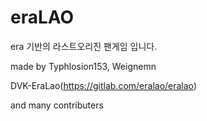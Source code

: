 # eraLAO

era 기반의 라스트오리진 팬게임 입니다.

made by Typhlosion153, Weignemn

DVK-EraLao(https://gitlab.com/eralao/eralao)

and many contributers
